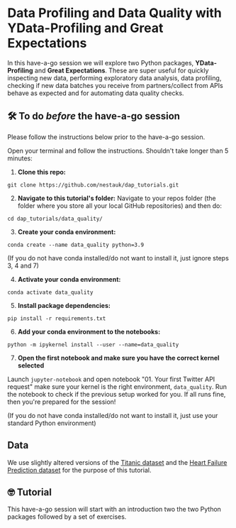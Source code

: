 # Data Profiling and Data Quality with YData-Profiling and Great Expectations

In this have-a-go session we will explore two Python packages, **YData-Profiling** and **Great Expectations**. These are super useful for quickly inspecting new data, performing exploratory data analysis, data profiling, checking if new data batches you receive from partners/collect from APIs behave as expected and for automating data quality checks.

## 🛠️ To do *before* the have-a-go session
Please follow the instructions below prior to the have-a-go session.

Open your terminal and follow the instructions. Shouldn't take longer than 5 minutes:
1. **Clone this repo:** 

`git clone https://github.com/nestauk/dap_tutorials.git`

2. **Navigate to this tutorial's folder:** 
Navigate to your repos folder (the folder where you store all your local GitHub repositories) and then do:

`cd dap_tutorials/data_quality/`

3. **Create your conda environment:** 

`conda create --name data_quality python=3.9`

(If you do not have conda installed/do not want to install it, just ignore steps 3, 4 and 7)

4. **Activate your conda environment:** 

`conda activate data_quality`

5. **Install package dependencies:** 

`pip install -r requirements.txt`

6. **Add your conda environment to the notebooks:** 

`python -m ipykernel install --user --name=data_quality`

7. **Open the first notebook and make sure you have the correct kernel selected** 

Launch `jupyter-notebook` and open notebook "01. Your first Twitter API request" make sure your kernel is the right environment, `data_quality`. Run the notebook to check if the previous setup worked for you. If all runs fine, then you're prepared for the session!

(If you do not have conda installed/do not want to install it, just use your standard Python environment)

## Data
We use slightly altered versions of the [Titanic dataset](https://github.com/adamerose/datasets/blob/master/titanic.csv) and the [Heart Failure Prediction dataset](https://www.kaggle.com/datasets/fedesoriano/heart-failure-prediction) for the purpose of this tutorial.

## 🤓 Tutorial 
This have-a-go session will start with an introduction two the two Python packages followed by a set of exercises.